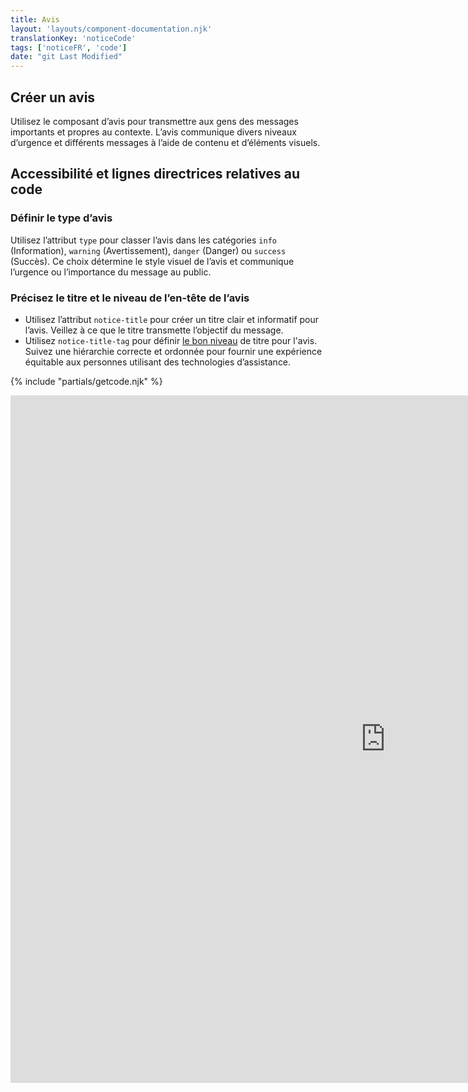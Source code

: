 ```yaml
---
title: Avis
layout: 'layouts/component-documentation.njk'
translationKey: 'noticeCode'
tags: ['noticeFR', 'code']
date: "git Last Modified"
---
```


## Créer un avis

Utilisez le composant d’avis pour transmettre aux gens des messages importants et propres au contexte. L’avis communique divers niveaux d’urgence et différents messages à l’aide de contenu et d’éléments visuels.

## Accessibilité et lignes directrices relatives au code

### Définir le type d’avis

Utilisez l’attribut `type` pour classer l’avis dans les catégories `info` (Information), `warning` (Avertissement), `danger` (Danger) ou `success` (Succès). Ce choix détermine le style visuel de l’avis et communique l’urgence ou l’importance du message au public.

### Précisez le titre et le niveau de l’en-tête de l’avis

- Utilisez l’attribut `notice-title` pour créer un titre clair et informatif pour l’avis. Veillez à ce que le titre transmette l’objectif du message.
- Utilisez `notice-title-tag` pour définir [le bon niveau](/fr/composants/titre/design/#classez-les-niveaux-de-titre-de-maniere-hierarchique) de titre pour l'avis. Suivez une hiérarchie correcte et ordonnée pour fournir une expérience équitable aux personnes utilisant des technologies d’assistance.

{% include "partials/getcode.njk" %}

<iframe
  title="Survol des propriétés et des évènements relatifs à gcds-notice."
  src="https://cds-snc.github.io/gcds-components/iframe.html?viewMode=docs&demo=true&singleStory=true&id=components-notice--events-properties&lang=fr"
  width="1200"
  height="1100"
  style="display: block; margin: 0 auto;"
  frameBorder="0"
  allow="clipboard-write"
></iframe>
